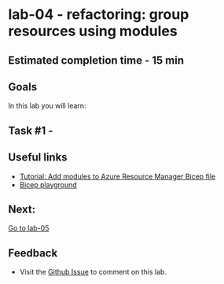 # lab-04 - refactoring: group resources using modules

## Estimated completion time - 15 min


## Goals

In this lab you will learn:


## Task #1 - 



## Useful links

* [Tutorial: Add modules to Azure Resource Manager Bicep file](https://docs.microsoft.com/en-us/azure/azure-resource-manager/templates/bicep-tutorial-add-modules?tabs=azure-cli&WT.mc_id=AZ-MVP-5003837)
* [Bicep playground](https://bicepdemo.z22.web.core.windows.net/)

## Next: 

[Go to lab-05](../lab-05/readme.md)

## Feedback

* Visit the [Github Issue](https://github.com/evgenyb/aks-workshops/issues/29) to comment on this lab. 